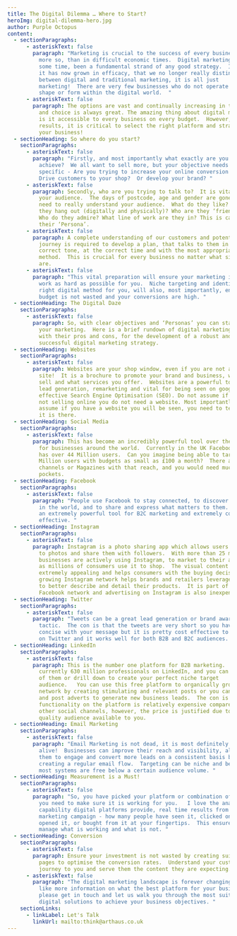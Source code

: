 ```yaml
---
title: The Digital Dilemma … Where to Start?
heroImg: digital-dilemma-hero.jpg
author: Purple Octopus
content:
  - sectionParagraphs:
      - asteriskText: false
        paragraph: "Marketing is crucial to the success of every business, and never
          more so, than in difficult economic times.  Digital marketing has for
          some time, been a fundamental strand of any good strategy.  In fact,
          it has now grown in efficacy, that we no longer really distinguish
          between digital and traditional marketing, it is all just
          marketing!  There are very few businesses who do not operate in some
          shape or form within the digital world.  "
      - asteriskText: false
        paragraph: The options are vast and continually increasing in the digital arena
          and choice is always great. The amazing thing about digital marketing
          is it accessible to every business on every budget.  However, for
          results, it is critical to select the right platform and strategy for
          your business!
  - sectionHeading: So where do you start?
    sectionParagraphs:
      - asteriskText: false
        paragraph: "Firstly, and most importantly what exactly are you trying to
          achieve?  We all want to sell more, but your objective needs to be
          specific - Are you trying to increase your online conversion rate?
          Drive customers to your shop?  Or develop your brand? "
      - asteriskText: false
        paragraph: Secondly, who are you trying to talk to?  It is vital to understand
          your audience.  The days of postcode, age and gender are gone.  You
          need to really understand your audience.  What do they like? Where do
          they hang out (digitally and physically)? Who are they ‘friends’ with?
          Who do they admire? What line of work are they in? This is called
          their ‘Persona’.
      - asteriskText: false
        paragraph: A complete understanding of our customers and potential customers
          journey is required to develop a plan, that talks to them in the
          correct tone, at the correct time and with the most appropriate
          method.  This is crucial for every business no matter what size they
          are.
      - asteriskText: false
        paragraph: "This vital preparation will ensure your marketing initiatives will
          work as hard as possible for you.  Niche targeting and identifying the
          right digital method for you, will also, most importantly, ensure your
          budget is not wasted and your conversions are high. "
  - sectionHeading: The Digital Daze
    sectionParagraphs:
      - asteriskText: false
        paragraph: So, with clear objectives and ‘Personas’ you can start to formulate
          your marketing.  Here is a brief rundown of digital marketing methods
          with their pros and cons, for the development of a robust and
          successful digital marketing strategy.
  - sectionHeading: Websites
    sectionParagraphs:
      - asteriskText: false
        paragraph: Websites are your shop window, even if you are not an ecommerce
          site!  It is a brochure to promote your brand and business, what you
          sell and what services you offer.  Websites are a powerful tool for
          lead generation, remarketing and vital for being seen on google with
          effective Search Engine Optimisation (SEO). Do not assume if you are
          not selling online you do not need a website. Most importantly, do not
          assume if you have a website you will be seen, you need to tell people
          it is there.
  - sectionHeading: Social Media
    sectionParagraphs:
      - asteriskText: false
        paragraph: This has become an incredibly powerful tool over the past few years
          for businesses around the world.  Currently in the UK Facebook alone
          has over 44 Million users.  Can you imagine being able to target 44
          Million users with budgets as small as £100 a month?  There are no TV
          channels or Magazines with that reach, and you would need much deeper
          pockets.
  - sectionHeading: Facebook
    sectionParagraphs:
      - asteriskText: false
        paragraph: "People use Facebook to stay connected, to discover what is going on
          in the world, and to share and express what matters to them.  This is
          an extremely powerful tool for B2C marketing and extremely cost
          effective. "
  - sectionHeading: Instagram
    sectionParagraphs:
      - asteriskText: false
        paragraph: Instagram is a photo sharing app which allows users to assign filters
          to photos and share them with followers.  With more than 25 million
          businesses are actively using Instagram, to market to their audience
          as millions of consumers use it to shop.  The visual content is
          extremely appealing and helps consumers with the buying decision.  The
          growing Instagram network helps brands and retailers leverage visuals
          to better describe and detail their products.  It is part of the
          Facebook network and advertising on Instagram is also inexpensive.
  - sectionHeading: Twitter
    sectionParagraphs:
      - asteriskText: false
        paragraph: "Tweets can be a great lead generation or brand awareness
          tactic.  The con is that the tweets are very short so you have to be
          concise with your message but it is pretty cost effective to advertise
          on Twitter and it works well for both B2B and B2C audiences. "
  - sectionHeading: LinkedIn
    sectionParagraphs:
      - asteriskText: false
        paragraph: This is the number one platform for B2B marketing.  There are
          currently 630 million professionals on LinkedIn, and you can reach all
          of them or drill down to create your perfect niche target
          audience.   You can use this free platform to organically grow your
          network by creating stimulating and relevant posts or you can create
          and post adverts to generate new business leads.  The con is the extra
          functionality on the platform is relatively expensive compared to the
          other social channels, however, the price is justified due to the
          quality audience available to you.
  - sectionHeading: Email Marketing
    sectionParagraphs:
      - asteriskText: false
        paragraph: "Email Marketing is not dead, it is most definitely
          alive!  Businesses can improve their reach and visibility, allowing
          them to engage and convert more leads on a consistent basis by
          creating a regular email flow.  Targeting can be niche and best of all
          most systems are free below a certain audience volume. "
  - sectionHeading: Measurement is a Must!
    sectionParagraphs:
      - asteriskText: false
        paragraph: "So, you have picked your platform or combination of platforms now
          you need to make sure it is working for you.   I love the analytics
          capability digital platforms provide, real time results from your
          marketing campaign - how many people have seen it, clicked on it,
          opened it, or bought from it at your fingertips.  This ensures you can
          manage what is working and what is not. "
  - sectionHeading: Conversion
    sectionParagraphs:
      - asteriskText: false
        paragraph: Ensure your investment is not wasted by creating suitable landing
          pages to optimise the conversion rates.  Understand your customers
          journey to you and serve them the content they are expecting.
      - asteriskText: false
        paragraph: "The digital marketing landscape is forever changing, if you would
          like more information on what the best platform for your business is
          please get in touch and let us walk you through the most suitable
          digital solutions to achieve your business objectives. "
    sectionLinks:
      - linkLabel: Let's Talk
        linkUrl: mailto:think@arthaus.co.uk
---
```

